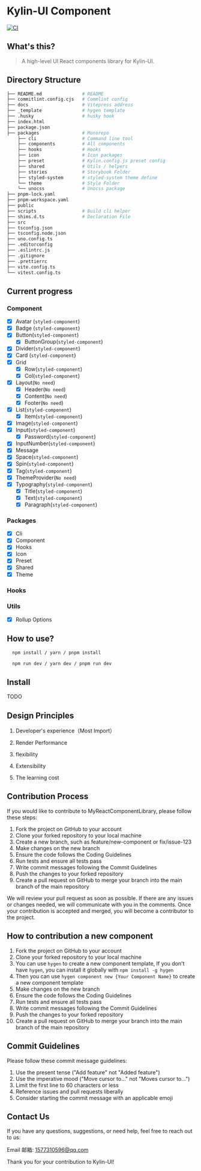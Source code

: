 # Kylin-UI Component

[![CI](https://github.com/kongmingLatern/kylin-ui/actions/workflows/main.yml/badge.svg)](https://github.com/kongmingLatern/kylin-ui/actions/workflows/main.yml)

## What's this?

> A high-level UI React components library for Kylin-UI.

## Directory Structure

```bash
├── README.md               # README
├── commitlint.config.cjs   # Commlint config
├── docs                    # Vitepress address
├── _template               # hygen template
├── .husky                  # husky hook
├── index.html
├── package.json
├── packages                # Monorepo
    ├── cli                 # Command line tool
    ├── components          # All components
    ├── hooks               # Hooks
    ├── icon                # Icon packages
    ├── preset              # Kylin.config.js preset config
    ├── shared              # Utils / helpers
    ├── stories             # Storybook Folder
    ├── styled-system       # styled-system theme define
    └── theme               # Style Folder
    └── unocss              # Unocss package 
├── pnpm-lock.yaml
├── pnpm-workspace.yaml
├── public
├── scripts                 # Build cli helper
├── shims.d.ts              # Declaration File
├── src
├── tsconfig.json
├── tsconfig.node.json
├── uno.config.ts
├── .editorconfig
├── .eslintrc.js
├── .gitignore
├── .prettierrc
├── vite.config.ts
└── vitest.config.ts
```

## Current progress

### Component

- [x] Avatar (`styled-component`)
- [x] Badge (`styled-component`)
- [x] Button(`styled-component`)
  - [x] ButtonGroup(`styled-component`)
- [x] Divider(`styled-component`)
- [x] Card (`styled-component`)
- [x] Grid
  - [x] Row(`styled-component`)
  - [x] Col(`styled-component`)
- [x] Layout(`No need`)
  - [x] Header(`No need`)
  - [x] Content(`No need`)
  - [x] Footer(`No need`)
- [x] List(`styled-component`)
  - [x] Item(`styled-component`)
- [x] Image(`styled-component`)
- [x] Input(`styled-component`)
  - [x] Password(`styled-component`)
- [x] InputNumber(`styled-component`)
- [x] Message
- [x] Space(`styled-component`)
- [x] Spin(`styled-component`)
- [x] Tag(`styled-component`)
- [x] ThemeProvider(`No need`)
- [x] Typography(`styled-component`)
  - [x] Title(`styled-component`)
  - [x] Text(`styled-component`)
  - [x] Paragraph(`styled-component`)

### Packages

- [x] Cli
- [x] Component
- [x] Hooks
- [x] Icon
- [x] Preset
- [x] Shared
- [x] Theme

### Hooks

### Utils

- [x] Rollup Options

## How to use?

```bash
  npm install / yarn / pnpm install

  npm run dev / yarn dev / pnpm run dev
```

## Install

TODO

## Design Principles

1. Developer's experience（Most Import）

2. Render Performance

3. flexibility

4. Extensibility

5. The learning cost

## Contribution Process

If you would like to contribute to MyReactComponentLibrary, please follow these steps:

1. Fork the project on GitHub to your account
2. Clone your forked repository to your local machine
3. Create a new branch, such as feature/new-component or fix/issue-123
4. Make changes on the new branch
5. Ensure the code follows the Coding Guidelines
6. Run tests and ensure all tests pass
7. Write commit messages following the Commit Guidelines
8. Push the changes to your forked repository
9. Create a pull request on GitHub to merge your branch into the main branch of the main repository

We will review your pull request as soon as possible. If there are any issues or changes needed, we will communicate with you in the comments. Once your contribution is accepted and merged, you will become a contributor to the project.

## How to contribution a new component

1. Fork the project on GitHub to your account
2. Clone your forked repository to your local machine
3. You can use `hygen` to create a new component template, If you don't have `hygen`, you can install it globally with `npm install -g hygen`
4. Then you can use `hygen component new {Your Component Name}` to create a new component template
5. Make changes on the new branch
6. Ensure the code follows the Coding Guidelines
7. Run tests and ensure all tests pass
8. Write commit messages following the Commit Guidelines
9. Push the changes to your forked repository
10. Create a pull request on GitHub to merge your branch into the main branch of the main repository

## Commit Guidelines

Please follow these commit message guidelines:

1. Use the present tense ("Add feature" not "Added feature")
2. Use the imperative mood ("Move cursor to..." not "Moves cursor to...")
3. Limit the first line to 60 characters or less
4. Reference issues and pull requests liberally
5. Consider starting the commit message with an applicable emoji

## Contact Us

If you have any questions, suggestions, or need help, feel free to reach out to us:

Email 邮箱: <1577310596@qq.com>

Thank you for your contribution to Kylin-UI!
